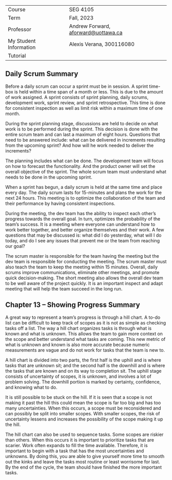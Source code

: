 |  |  |
| --- | --- |
| Course | SEG 4105|
| Term | Fall, 2023 |
| Professor | Andrew Forward, aforward@uottawa.ca |
| My Student Information | Alexis Verana, 300116080 |
| Tutorial|  |

## Daily Scrum Summary

Before a daily scrum can occur a sprint must be in session. A sprint time-box is held within a time span of a month or less. This is due to the amount of work assigned. A sprint consists of sprint planning, daily scrums, development work, sprint review, and sprint retrospective. This time is done for consistent inspection as well as limit risk within a maximum time of one month. 

During the sprint planning stage, discussions are held to decide on what work is to be performed during the sprint. This decision is done with the entire scrum team and can last a maximum of eight hours. Questions that need to be answered include: what can be delivered in increments resulting from the upcoming sprint? And how will he work needed to deliver the increments?

The planning includes what can be done. The development team will focus on how to forecast the functionality. And the product owner will set the overall objective of the sprint. The whole scrum team must understand what needs to be done in the upcoming sprint. 

When a sprint has begun, a daily scrum is held at the same time and place every day. The daily scrum lasts for 15-minutes and plans the work for the next 24 hours. This meeting is to optimize the collaboration of the team and their performance by having consistent inspections. 

During the meeting, the dev team has the ability to inspect each other’s progress towards the overall goal. In turn, optimizes the probability of the team’s success. It is a meeting where everyone can understand how to work better together, and better organize themselves and their work. A few questions that may be discussed is: what did I do yesterday, what will I do today, and do I see any issues that prevent me or the team from reaching our goal?

The scrum master is responsible for the team having the meeting but the dev team is responsible for conducting the meeting. The scrum master must also teach the team to keep the meeting within 15 minutes. Overall, daily scrums improve communications, eliminate other meetings, and promote quick decision-making. The short meeting also allows the overall dev team to be well aware of the project quickly. It is an important inspect and adapt meeting that will help the team succeed in the long run.


## Chapter 13 – Showing Progress Summary

A great way to represent a team’s progress is through a hill chart. A to-do list can be difficult to keep track of scopes as it is not as simple as checking tasks off a list. The way a hill chart organizes tasks is through what is known and what is unknown. This allows the team to gain more context on the scope and better understand what tasks are coming. This new metric of what is unknown and known is also more accurate because numeric measurements are vague and do not work for tasks that the team is new to. 

A hill chart is divided into two parts, the first half is the uphill and is where tasks that are unknown sit; and the second half is the downhill and is where the tasks that are known and on its way to completion sit. The uphill stage consists of uncertainty of scopes, it is unknown, and involves a lot of problem solving. The downhill portion is marked by certainty, confidence, and knowing what to do. 

It is still possible to be stuck on the hill. If it is seen that a scope is not making it past the hill this could mean the scope is far too big and has too many uncertainties. When this occurs, a scope must be reconsidered and can possibly be split into smaller scopes. With smaller scopes, the risk of uncertainty lessens and increases the possibility of the scope making it up the hill.

The hill chart can also be used to sequence tasks. Some scopes are riskier than others. When this occurs it is important to prioritize tasks that are scarier. Work often expands to fill the time available. Therefore, it is important to begin with a task that has the most uncertainties and unknowns. By doing this, you are able to give yourself more time to smooth out the kinks and leave the tasks most routine or least worrisome for last. By the end of the cycle, the team should have finished the more important tasks.












